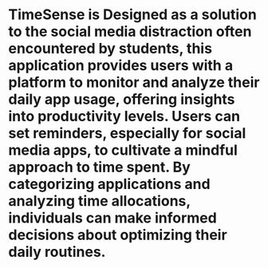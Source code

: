 # TimeSense is Designed as a solution to the social media distraction often encountered by students, this application provides users with a platform to monitor and analyze their daily app usage, offering insights into productivity levels. Users can set reminders, especially for social media apps, to cultivate a mindful approach to time spent. By categorizing applications and analyzing time allocations, individuals can make informed decisions about optimizing their daily routines.
